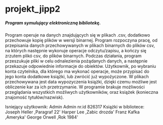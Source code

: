 # projekt_jipp2

##### Program symulujący elektroniczną bibliotekę.

Program operuje na danych znajdujących się w plikach .csv, dodatkowo przechowuje kopię plików w wersji binarnej.
Program rozpoczyna pracę, od przepisania danych przechowywanych w plikach binarnych do plików csv, na których następnie wykonuje operacje odczytu/zapisu, a kończy się zrzutem plikó csv, do plików binarnych.
Podczas działania, program przeszukuje pliki w celu odnalezienia pożądanych danych, a następnie przekazuje odpowiednie informacje do obiektów. Użytkownik, po wybraniu konta czytelnika, dla którego ma wykonać operacje, może przypisać do jego konta dodatkowe książki, lub zwrócić już wypożyczone. W plikach przechowywana jest data wypozyczenia książki, dzięki czemu możliwe jest obliczenie kar za ich przetrzymanie. W programie brakuje możliwości przeglądania wszystkich możliwych użytkowników, oraz książek (konieczna znajomość tytułów/nazwisk). 

Isniejący użytkownik: Admin Admin nr.id 826317
Książki w bibliotece:
Joseph	Heller	,Paragraf 22'
Harper	Lee	,Zabic drozda'
Franz	Kafka	,Ameryka'
George	Orwell	,Rok 1984'
